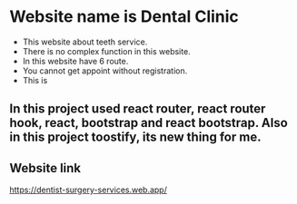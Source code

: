 # Website name is Dental Clinic


* This website about teeth service.
* There is no complex function in this website.
* In this website have 6 route.
* You cannot get appoint without registration.
* This is 


## In this project used react router, react router hook, react, bootstrap and react bootstrap. Also in this project toostify, its new thing for me.

## Website link
https://dentist-surgery-services.web.app/